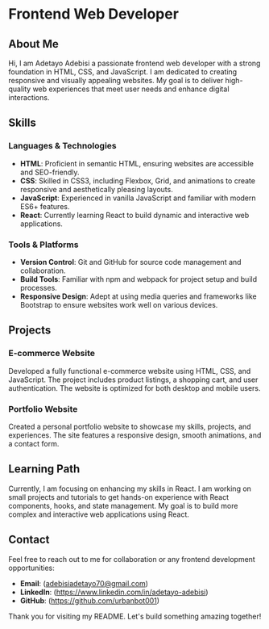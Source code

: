 # Frontend Web Developer

## About Me

Hi, I am Adetayo Adebisi a passionate frontend web developer with a strong foundation in HTML, CSS, and JavaScript. I am dedicated to creating responsive and visually appealing websites. My goal is to deliver high-quality web experiences that meet user needs and enhance digital interactions.

## Skills

### Languages & Technologies
 - **HTML**: Proficient in semantic HTML, ensuring websites are accessible and SEO-friendly.
 - **CSS**: Skilled in CSS3, including Flexbox, Grid, and animations to create responsive and aesthetically pleasing layouts.
 - **JavaScript**: Experienced in vanilla JavaScript and familiar with modern ES6+ features.
 - **React**: Currently learning React to build dynamic and interactive web applications.


### Tools & Platforms
- **Version Control**: Git and GitHub for source code management and collaboration.
- **Build Tools**: Familiar with npm and webpack for project setup and build processes.
- **Responsive Design**: Adept at using media queries and frameworks like Bootstrap to ensure websites work well on various devices.

## Projects

### E-commerce Website
Developed a fully functional e-commerce website using HTML, CSS, and JavaScript. The project includes product listings, a shopping cart, and user authentication. The website is optimized for both desktop and mobile users.

### Portfolio Website
Created a personal portfolio website to showcase my skills, projects, and experiences. The site features a responsive design, smooth animations, and a contact form.

## Learning Path

Currently, I am focusing on enhancing my skills in React. I am working on small projects and tutorials to get hands-on experience with React components, hooks, and state management. My goal is to build more complex and interactive web applications using React.

## Contact

Feel free to reach out to me for collaboration or any frontend development opportunities:

- **Email**: (adebisiadetayo70@gmail.com)
- **LinkedIn**: (https://www.linkedin.com/in/adetayo-adebisi)
- **GitHub**: (https://github.com/urbanbot001)

Thank you for visiting my README. Let's build something amazing together!

